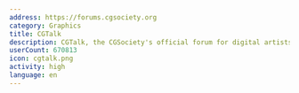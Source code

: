 ```yaml
---
address: https://forums.cgsociety.org
category: Graphics
title: CGTalk
description: CGTalk, the CGSociety's official forum for digital artists
userCount: 670813
icon: cgtalk.png
activity: high
language: en
---
```


